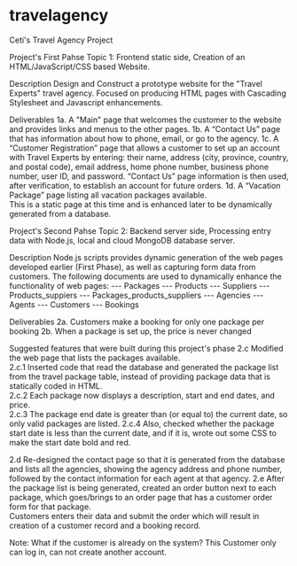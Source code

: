 # travelagency
Ceti's Travel Agency Project

Project's First Pahse
Topic 1: Frontend static side, Creation of an HTML/JavaScript/CSS based Website.

Description
Design and Construct a prototype website for the "Travel Experts" travel agency. 
Focused on producing HTML pages with Cascading Stylesheet and Javascript enhancements.  

Deliverables
1a.	A "Main" page that welcomes the customer to the website and provides links and menus to the other pages.
1b. A “Contact Us” page that has information about how to phone, email, or go to the agency.
1c.	A “Customer Registration” page that allows a customer to set up an account with Travel Experts by entering: 
    their name, address (city, province, country, and postal code), email address, home phone number, business phone number, user ID, and password. 
    “Contact Us” page information is then used, after verification, to establish an account for future orders.
1d.	A “Vacation Package” page listing all vacation packages available.  
    This is a static page at this time and is enhanced later to be dynamically generated from a database.
    

Project's Second Pahse
Topic 2: Backend server side, Processing entry data with Node.js, local and cloud MongoDB database server.

Description
Node.js scripts provides dynamic generation of the web pages developed earlier (First Phase), as well as capturing form data from customers.
The following documents are used to dynamically enhance the functionality of web pages:
---	Packages
---	Products
---	Suppliers
---	Products_suppiers
---	Packages_products_suppliers
---	Agencies
---	Agents
---	Customers
---	Bookings

Deliverables
2a.	Customers make a booking for only one package per booking
2b.	When a package is set up, the price is never changed

Suggested features that were built during this project's phase
2.c	Modified the web page that lists the packages available.  
2.c.1 Inserted code that read the database and generated the package list from the travel package table, instead of providing package data that is statically coded in HTML.  
2.c.2 Each package now displays a description, start and end dates, and price.  
2.c.3 The package end date is greater than (or equal to) the current date, so only valid packages are listed. 
2.c.4 Also, checked whether the package start date is less than the current date, and if it is, wrote out some CSS to make the start date bold and red.

2.d	Re-designed the contact page so that it is generated from the database and lists all the agencies, showing the agency address and phone number, 
    followed by the contact information for each agent at that agency.
2.e	After the package list is being generated, created an order button next to each package, which goes/brings to an order page that has a customer order form for that package.  
    Customers enters their data and submit the order which will result in creation of a customer record and a booking record.  

Note:  What if the customer is already on the system? This Customer only can log in, can not create another account.
      








